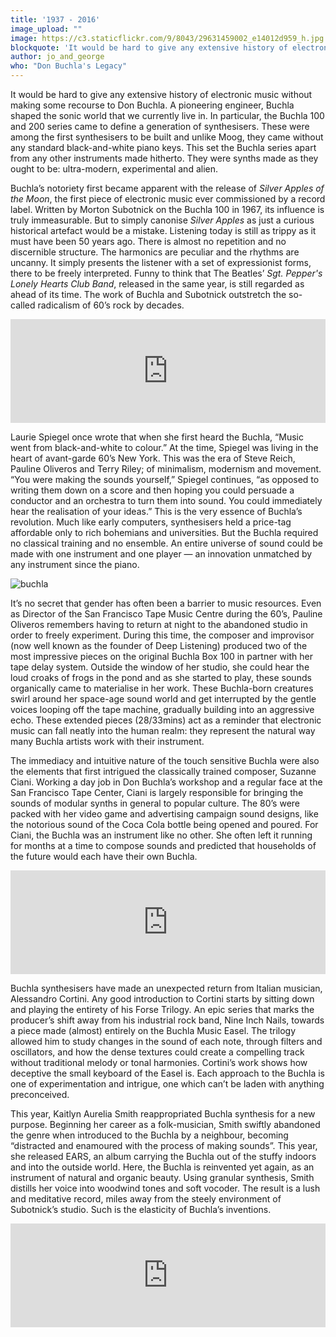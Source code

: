 ```yaml
---
title: '1937 - 2016'
image_upload: ""
image: https://c3.staticflickr.com/9/8043/29631459002_e14012d959_h.jpg
blockquote: 'It would be hard to give any extensive history of electronic music without making some recourse to Don Buchla. A pioneering engineer, Buchla shaped the sonic world that we currently live in. In particular, the Buchla 100 and 200 series came to define a generation of synthesisers. These were among the first synthesisers to be built and unlike Moog, they came without any standard black-and-white piano keys. This set the Buchla series apart from any other instruments made hitherto. They were synths made as they ought to be: ultra-modern, experimental and alien.'
author: jo_and_george
who: "Don Buchla's Legacy"
---
```

It would be hard to give any extensive history of electronic music without making some recourse to Don Buchla. A pioneering engineer, Buchla shaped the sonic world that we currently live in. In particular, the Buchla 100 and 200 series came to define a generation of synthesisers. These were among the first synthesisers to be built and unlike Moog, they came without any standard black-and-white piano keys. This set the Buchla series apart from any other instruments made hitherto. They were synths made as they ought to be: ultra-modern, experimental and alien.

Buchla’s notoriety first became apparent with the release of _Silver Apples of the Moon_, the first piece of electronic music ever commissioned by a record label. Written by Morton Subotnick on the Buchla 100 in 1967, its influence is truly immeasurable. But to simply canonise _Silver Apples_ as just a curious historical artefact would be a mistake. Listening today is still as trippy as it must have been 50 years ago. There is almost no repetition and no discernible structure. The harmonics are peculiar and the rhythms are uncanny. It simply presents the listener with a set of expressionist forms, there to be freely interpreted. Funny to think that The Beatles’ _Sgt. Pepper's Lonely Hearts Club Band_, released in the same year, is still regarded as ahead of its time. The work of Buchla and Subotnick outstretch the so-called radicalism of 60’s rock by decades. 

<iframe width="100%" height="166" scrolling="no" frameborder="no" src="https://w.soundcloud.com/player/?url=https%3A//api.soundcloud.com/tracks/116940773&color=000000&auto_play=false&hide_related=false&show_comments=true&show_user=true&show_reposts=false"></iframe>

Laurie Spiegel once wrote that when she first heard the Buchla, “Music went from black-and-white to colour.” At the time, Spiegel was living in the heart of avant-garde 60’s New York. This was the era of Steve Reich, Pauline Oliveros and Terry Riley; of minimalism, modernism and movement. “You were making the sounds yourself,” Spiegel continues, “as opposed to writing them down on a score and then hoping you could persuade a conductor and an orchestra to turn them into sound. You could immediately hear the realisation of your ideas.” This is the very essence of Buchla’s revolution. Much like early computers, synthesisers held a price-tag affordable only to rich bohemians and universities. But the Buchla required no classical training and no ensemble. An entire universe of sound could be made with one instrument and one player — an innovation unmatched by any instrument since the piano.

![buchla](https://c8.staticflickr.com/9/8057/29661597231_e0bf178673_h.jpg)

It’s no secret that gender has often been a barrier to music resources. Even as Director of the San Francisco Tape Music Centre during the 60’s, Pauline Oliveros remembers having to return at night to the abandoned studio in order to freely experiment. During this time, the composer and improvisor (now well known as the founder of Deep Listening)  produced two of the most impressive pieces on the original Buchla Box 100 in partner with her tape delay system. Outside the window of her studio, she could hear the loud croaks of frogs in the pond and as she started to play, these sounds organically came to materialise in her work. These Buchla-born creatures swirl around her space-age sound world and get interrupted by the gentle voices looping off the tape machine, gradually building into an aggressive echo. These extended pieces (28/33mins) act as a reminder that electronic music can fall neatly into the human realm: they represent the natural way many Buchla artists work with their instrument.

The immediacy and intuitive nature of the touch sensitive Buchla were also the elements that first intrigued the classically trained composer, Suzanne Ciani. Working a day job in Don Buchla’s workshop and a regular face at the San Francisco Tape Center, Ciani is largely responsible for bringing the sounds of modular synths in general to popular culture. The 80’s were packed with her video game and advertising campaign sound designs, like the notorious sound of the Coca Cola bottle being opened and poured. For Ciani, the Buchla was an instrument like no other. She often left it running for months at a time to compose sounds and predicted that households of the future would each have their own Buchla. 

<iframe width="100%" height="166" scrolling="no" frameborder="no" src="https://w.soundcloud.com/player/?url=https%3A//api.soundcloud.com/tracks/225359332&color=000000&auto_play=false&hide_related=false&show_comments=true&show_user=true&show_reposts=false"></iframe>

Buchla synthesisers have made an unexpected return from Italian musician, Alessandro Cortini. Any good introduction to Cortini starts by sitting down and playing the entirety of his Forse Trilogy. An epic series that marks the producer’s shift away from his industrial rock band, Nine Inch Nails, towards a piece made (almost) entirely on the Buchla Music Easel. The trilogy allowed him to study changes in the sound of each note, through filters and oscillators, and how the dense textures could create a compelling track without traditional melody or tonal harmonies. Cortini’s work shows how deceptive the small keyboard of the Easel is. Each approach to the Buchla is one of experimentation and intrigue, one which can’t be laden with anything preconceived.

This year, Kaitlyn Aurelia Smith reappropriated Buchla synthesis for a new purpose. Beginning her career as a folk-musician, Smith swiftly abandoned the genre when introduced to the Buchla by a neighbour, becoming “distracted and enamoured with the process of making sounds”. This year, she released EARS, an album carrying the Buchla out of the stuffy indoors and into the outside world. Here, the Buchla is reinvented yet again, as an instrument of natural and organic beauty. Using granular synthesis, Smith distills her voice into woodwind tones and soft vocoder. The result is a lush and meditative record, miles away from the steely environment of Subotnick’s studio. Such is the elasticity of Buchla’s inventions.

<iframe width="100%" height="166" scrolling="no" frameborder="no" src="https://w.soundcloud.com/player/?url=https%3A//api.soundcloud.com/tracks/247845405&color=0b0b0b&auto_play=false&hide_related=false&show_comments=true&show_user=true&show_reposts=false"></iframe>

